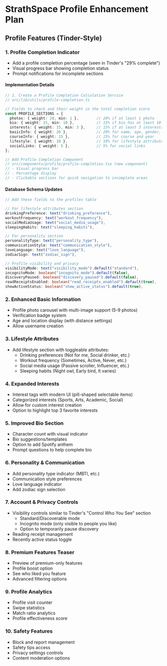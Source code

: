 # StrathSpace Profile Enhancement Plan

## Profile Features (Tinder-Style)

### 1. Profile Completion Indicator
- Add a profile completion percentage (seen in Tinder's "29% complete")
- Visual progress bar showing completion status
- Prompt notifications for incomplete sections

#### Implementation Details
```typescript
// 1. Create a Profile Completion Calculation Service
// src/lib/utils/profile-completion.ts

// Fields to check and their weight in the total completion score
const PROFILE_SECTIONS = {
  photos: { weight: 20, min: 1 },        // 20% if at least 1 photo
  bio: { weight: 15, min: 10 },          // 15% if bio has at least 10 words
  interests: { weight: 15, min: 3 },     // 15% if at least 3 interests selected
  basicInfo: { weight: 20 },             // 20% for name, age, gender, etc.
  courseInfo: { weight: 15 },            // 15% for course and year
  lifestyle: { weight: 10 },             // 10% for lifestyle attributes (to be added)
  socialLinks: { weight: 5 },            // 5% for social links
};

// Add Profile Completion Component
// src/components/profile/profile-completion.tsx (new component)
// - Visual progress bar 
// - Percentage display
// - Clickable sections for quick navigation to incomplete areas
```

#### Database Schema Updates
```typescript
// Add these fields to the profiles table

// For lifestyle attributes section
drinkingPreference: text("drinking_preference"),  
workoutFrequency: text("workout_frequency"),
socialMediaUsage: text("social_media_usage"),
sleepingHabits: text("sleeping_habits"),

// For personality section  
personalityType: text("personality_type"),
communicationStyle: text("communication_style"),
loveLanguage: text("love_language"),
zodiacSign: text("zodiac_sign"),

// Profile visibility and privacy
visibilityMode: text("visibility_mode").default("standard"),
incognitoMode: boolean("incognito_mode").default(false),
discoveryPaused: boolean("discovery_paused").default(false),
readReceiptsEnabled: boolean("read_receipts_enabled").default(true),
showActiveStatus: boolean("show_active_status").default(true),
```

### 2. Enhanced Basic Information
- Profile photo carousel with multi-image support (5-9 photos)
- Verification badge system
- Age and location display (with distance settings)
- Allow username creation

### 3. Lifestyle Attributes
- Add lifestyle section with toggleable attributes:
  - Drinking preferences (Not for me, Social drinker, etc.)
  - Workout frequency (Sometimes, Active, Never, etc.)
  - Social media usage (Passive scroller, Influencer, etc.)
  - Sleeping habits (Night owl, Early bird, It varies)

### 4. Expanded Interests
- Interest tags with modern UI (pill-shaped selectable items)
- Categorized interests (Sports, Arts, Academic, Social)
- Allow for custom interest creation
- Option to highlight top 3 favorite interests

### 5. Improved Bio Section
- Character count with visual indicator
- Bio suggestions/templates
- Option to add Spotify anthem
- Prompt questions to help complete bio

### 6. Personality & Communication
- Add personality type indicator (MBTI, etc.)
- Communication style preferences
- Love language indicator
- Add zodiac sign selection

### 7. Account & Privacy Controls
- Visibility controls similar to Tinder's "Control Who You See" section
  - Standard/Discoverable mode
  - Incognito mode (only visible to people you like)
  - Option to temporarily pause discovery
- Reading receipt management
- Recently active status toggle

### 8. Premium Features Teaser
- Preview of premium-only features
- Profile boost option
- See who liked you feature
- Advanced filtering options

### 9. Profile Analytics
- Profile visit counter
- Swipe statistics
- Match ratio analytics
- Profile effectiveness score

### 10. Safety Features
- Block and report management
- Safety tips access
- Privacy settings controls
- Content moderation options


